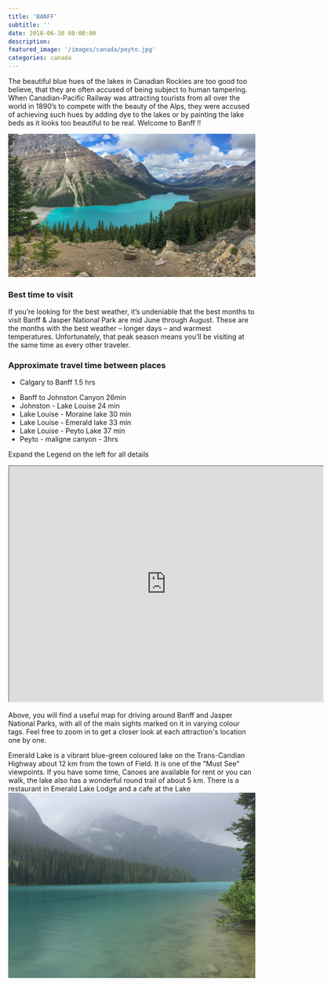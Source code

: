```yaml
---
title: 'BANFF'
subtitle: ''
date: 2018-06-30 00:00:00
description:
featured_image: '/images/canada/peyto.jpg'
categories: canada
---
```


The beautiful blue hues of the lakes in Canadian Rockies are too good too believe, that they are often accused of being subject to human tampering. When Canadian-Pacific Railway was attracting tourists from all over the world in 1890’s to compete with the beauty of the Alps, they were accused of achieving such hues by adding dye to the lakes or by painting the lake beds as it looks too beautiful to be real.
Welcome to Banff !!

![](/images/canada/peyto.jpg)

### Best time to visit
If you’re looking for the best weather, it’s undeniable that the best months to visit Banff & Jasper National Park are mid June through August. These are the months with the best weather – longer days – and warmest temperatures. Unfortunately, that peak season means you’ll be visiting at the same time as every other traveler.

### Approximate travel time between places

* Calgary to Banff  1.5 hrs
- Banff to Johnston Canyon  26min
- Johnston - Lake Louise  24 min
- Lake Louise - Moraine lake 30 min
- Lake Louise - Emerald lake 33 min
- Lake Louise - Peyto Lake 37 min
- Peyto - maligne canyon - 3hrs



Expand the Legend on the left for all details
<p class="responsive-iframe-container">
	<iframe class="responsive-iframe" src="https://www.google.com/maps/d/embed?mid=1unYNtzAFLw_WEP9Eh3HRHXd8KAswAlU-" width="640" height="480"></iframe>
</p>


Above, you will find a useful map for driving around Banff and Jasper National Parks, with all of the main sights marked on it in varying colour tags. Feel free to zoom in to get a closer look at each attraction's location one by one.


Emerald Lake is a vibrant blue-green coloured lake on the Trans-Candian Highway about 12 km from the town of Field. It is one of the "Must See" viewpoints. If you have some time, Canoes are available for rent or you can walk, the lake also has a wonderful round trail of about 5 km. There is a restaurant in Emerald Lake Lodge and a cafe at the Lake
![](/images/canada/IMG_8399.jpg)






